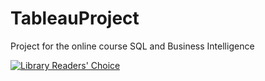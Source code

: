 # TableauProject
Project for the online course SQL and Business Intelligence


<div class='tableauPlaceholder' id='viz1740325672449' style='position: relative'><noscript><a href='#'><img alt='Library Readers&#39; Choice ' src='https:&#47;&#47;public.tableau.com&#47;static&#47;images&#47;li&#47;librarydata_17399193371720&#47;Dashboard1&#47;1_rss.png' style='border: none' /></a></noscript><object class='tableauViz'  style='display:none;'><param name='host_url' value='https%3A%2F%2Fpublic.tableau.com%2F' /> <param name='embed_code_version' value='3' /> <param name='site_root' value='' /><param name='name' value='librarydata_17399193371720&#47;Dashboard1' /><param name='tabs' value='no' /><param name='toolbar' value='yes' /><param name='static_image' value='https:&#47;&#47;public.tableau.com&#47;static&#47;images&#47;li&#47;librarydata_17399193371720&#47;Dashboard1&#47;1.png' /> <param name='animate_transition' value='yes' /><param name='display_static_image' value='yes' /><param name='display_spinner' value='yes' /><param name='display_overlay' value='yes' /><param name='display_count' value='yes' /><param name='language' value='en-US' /></object></div>                <script type='text/javascript'>                    var divElement = document.getElementById('viz1740325672449');                    var vizElement = divElement.getElementsByTagName('object')[0];                    if ( divElement.offsetWidth > 800 ) { vizElement.style.width='1200px';vizElement.style.height='1227px';} else if ( divElement.offsetWidth > 500 ) { vizElement.style.width='1200px';vizElement.style.height='1227px';} else { vizElement.style.width='100%';vizElement.style.height='2227px';}                     var scriptElement = document.createElement('script');                    scriptElement.src = 'https://public.tableau.com/javascripts/api/viz_v1.js';                    vizElement.parentNode.insertBefore(scriptElement, vizElement);                </script>
